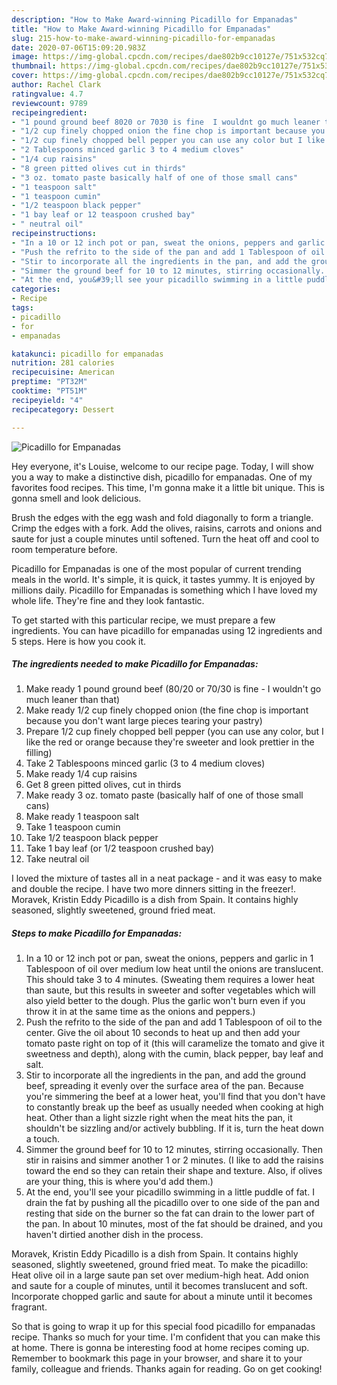 ```yaml
---
description: "How to Make Award-winning Picadillo for Empanadas"
title: "How to Make Award-winning Picadillo for Empanadas"
slug: 215-how-to-make-award-winning-picadillo-for-empanadas
date: 2020-07-06T15:09:20.983Z
image: https://img-global.cpcdn.com/recipes/dae802b9cc10127e/751x532cq70/picadillo-for-empanadas-recipe-main-photo.jpg
thumbnail: https://img-global.cpcdn.com/recipes/dae802b9cc10127e/751x532cq70/picadillo-for-empanadas-recipe-main-photo.jpg
cover: https://img-global.cpcdn.com/recipes/dae802b9cc10127e/751x532cq70/picadillo-for-empanadas-recipe-main-photo.jpg
author: Rachel Clark
ratingvalue: 4.7
reviewcount: 9789
recipeingredient:
- "1 pound ground beef 8020 or 7030 is fine  I wouldnt go much leaner than that"
- "1/2 cup finely chopped onion the fine chop is important because you dont want large pieces tearing your pastry"
- "1/2 cup finely chopped bell pepper you can use any color but I like the red or orange because theyre sweeter and look prettier in the filling"
- "2 Tablespoons minced garlic 3 to 4 medium cloves"
- "1/4 cup raisins"
- "8 green pitted olives cut in thirds"
- "3 oz. tomato paste basically half of one of those small cans"
- "1 teaspoon salt"
- "1 teaspoon cumin"
- "1/2 teaspoon black pepper"
- "1 bay leaf or 12 teaspoon crushed bay"
- " neutral oil"
recipeinstructions:
- "In a 10 or 12 inch pot or pan, sweat the onions, peppers and garlic in 1 Tablespoon of oil over medium low heat until the onions are translucent. This should take 3 to 4 minutes. (Sweating them requires a lower heat than saute, but this results in sweeter and softer vegetables which will also yield better to the dough. Plus the garlic won&#39;t burn even if you throw it in at the same time as the onions and peppers.)"
- "Push the refrito to the side of the pan and add 1 Tablespoon of oil to the center. Give the oil about 10 seconds to heat up and then add your tomato paste right on top of it (this will caramelize the tomato and give it sweetness and depth), along with the cumin, black pepper, bay leaf and salt."
- "Stir to incorporate all the ingredients in the pan, and add the ground beef, spreading it evenly over the surface area of the pan. Because you&#39;re simmering the beef at a lower heat, you&#39;ll find that you don&#39;t have to constantly break up the beef as usually needed when cooking at high heat. Other than a light sizzle right when the meat hits the pan, it shouldn&#39;t be sizzling and/or actively bubbling. If it is, turn the heat down a touch."
- "Simmer the ground beef for 10 to 12 minutes, stirring occasionally. Then stir in raisins and simmer another 1 or 2 minutes. (I like to add the raisins toward the end so they can retain their shape and texture. Also, if olives are your thing, this is where you&#39;d add them.)"
- "At the end, you&#39;ll see your picadillo swimming in a little puddle of fat. I drain the fat by pushing all the picadillo over to one side of the pan and resting that side on the burner so the fat can drain to the lower part of the pan. In about 10 minutes, most of the fat should be drained, and you haven&#39;t dirtied another dish in the process."
categories:
- Recipe
tags:
- picadillo
- for
- empanadas

katakunci: picadillo for empanadas 
nutrition: 281 calories
recipecuisine: American
preptime: "PT32M"
cooktime: "PT51M"
recipeyield: "4"
recipecategory: Dessert

---
```



![Picadillo for Empanadas](https://img-global.cpcdn.com/recipes/dae802b9cc10127e/751x532cq70/picadillo-for-empanadas-recipe-main-photo.jpg)

Hey everyone, it's Louise, welcome to our recipe page. Today, I will show you a way to make a distinctive dish, picadillo for empanadas. One of my favorites food recipes. This time, I'm gonna make it a little bit unique. This is gonna smell and look delicious.

Brush the edges with the egg wash and fold diagonally to form a triangle. Crimp the edges with a fork. Add the olives, raisins, carrots and onions and saute for just a couple minutes until softened. Turn the heat off and cool to room temperature before.

Picadillo for Empanadas is one of the most popular of current trending meals in the world. It's simple, it is quick, it tastes yummy. It is enjoyed by millions daily. Picadillo for Empanadas is something which I have loved my whole life. They're fine and they look fantastic.


To get started with this particular recipe, we must prepare a few ingredients. You can have picadillo for empanadas using 12 ingredients and 5 steps. Here is how you cook it.

<!--inarticleads1-->

##### The ingredients needed to make Picadillo for Empanadas:

1. Make ready 1 pound ground beef (80/20 or 70/30 is fine - I wouldn&#39;t go much leaner than that)
1. Make ready 1/2 cup finely chopped onion (the fine chop is important because you don&#39;t want large pieces tearing your pastry)
1. Prepare 1/2 cup finely chopped bell pepper (you can use any color, but I like the red or orange because they&#39;re sweeter and look prettier in the filling)
1. Take 2 Tablespoons minced garlic (3 to 4 medium cloves)
1. Make ready 1/4 cup raisins
1. Get 8 green pitted olives, cut in thirds
1. Make ready 3 oz. tomato paste (basically half of one of those small cans)
1. Make ready 1 teaspoon salt
1. Take 1 teaspoon cumin
1. Take 1/2 teaspoon black pepper
1. Take 1 bay leaf (or 1/2 teaspoon crushed bay)
1. Take  neutral oil


I loved the mixture of tastes all in a neat package - and it was easy to make and double the recipe. I have two more dinners sitting in the freezer!. Moravek, Kristin Eddy Picadillo is a dish from Spain. It contains highly seasoned, slightly sweetened, ground fried meat. 

<!--inarticleads2-->

##### Steps to make Picadillo for Empanadas:

1. In a 10 or 12 inch pot or pan, sweat the onions, peppers and garlic in 1 Tablespoon of oil over medium low heat until the onions are translucent. This should take 3 to 4 minutes. (Sweating them requires a lower heat than saute, but this results in sweeter and softer vegetables which will also yield better to the dough. Plus the garlic won&#39;t burn even if you throw it in at the same time as the onions and peppers.)
1. Push the refrito to the side of the pan and add 1 Tablespoon of oil to the center. Give the oil about 10 seconds to heat up and then add your tomato paste right on top of it (this will caramelize the tomato and give it sweetness and depth), along with the cumin, black pepper, bay leaf and salt.
1. Stir to incorporate all the ingredients in the pan, and add the ground beef, spreading it evenly over the surface area of the pan. Because you&#39;re simmering the beef at a lower heat, you&#39;ll find that you don&#39;t have to constantly break up the beef as usually needed when cooking at high heat. Other than a light sizzle right when the meat hits the pan, it shouldn&#39;t be sizzling and/or actively bubbling. If it is, turn the heat down a touch.
1. Simmer the ground beef for 10 to 12 minutes, stirring occasionally. Then stir in raisins and simmer another 1 or 2 minutes. (I like to add the raisins toward the end so they can retain their shape and texture. Also, if olives are your thing, this is where you&#39;d add them.)
1. At the end, you&#39;ll see your picadillo swimming in a little puddle of fat. I drain the fat by pushing all the picadillo over to one side of the pan and resting that side on the burner so the fat can drain to the lower part of the pan. In about 10 minutes, most of the fat should be drained, and you haven&#39;t dirtied another dish in the process.


Moravek, Kristin Eddy Picadillo is a dish from Spain. It contains highly seasoned, slightly sweetened, ground fried meat. To make the picadillo: Heat olive oil in a large saute pan set over medium-high heat. Add onion and saute for a couple of minutes, until it becomes translucent and soft. Incorporate chopped garlic and saute for about a minute until it becomes fragrant. 

So that is going to wrap it up for this special food picadillo for empanadas recipe. Thanks so much for your time. I'm confident that you can make this at home. There is gonna be interesting food at home recipes coming up. Remember to bookmark this page in your browser, and share it to your family, colleague and friends. Thanks again for reading. Go on get cooking!
